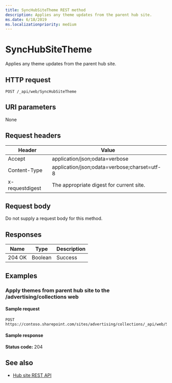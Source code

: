 ```yaml
---
title: SyncHubSiteTheme REST method
description: Applies any theme updates from the parent hub site.
ms.date: 6/18/2019
ms.localizationpriority: medium
---
```


# SyncHubSiteTheme

Applies any theme updates from the parent hub site. 

## HTTP request

```HTTP
POST /_api/web/SyncHubSiteTheme
```

## URI parameters

None

## Request headers

| Header | Value |
|--------|-------|
|Accept|application/json;odata=verbose|
|Content-Type|application/json;odata=verbose;charset=utf-8|
|x-requestdigest|The appropriate digest for current site.|

## Request body

Do not supply a request body for this method.

## Responses

| Name   | Type    |Description|
|--------|---------|-----------|
|204 OK  | Boolean |Success    |

## Examples

### Apply themes from parent hub site to the /advertising/collections web

#### Sample request

```HTTP
POST
https://contoso.sharepoint.com/sites/advertising/collections/_api/web/SyncHubSiteTheme
```

#### Sample response

**Status code:** 204

## See also

- [Hub site REST API](hub-site-rest-api.md)
